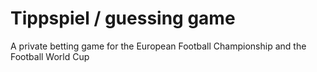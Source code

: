 # Tippspiel / guessing game

A private betting game for the European Football Championship and the Football World Cup
